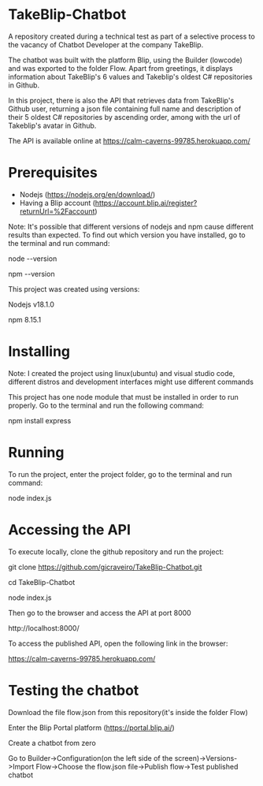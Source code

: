 # TakeBlip-Chatbot
A repository created during a technical test as part of a selective process to the vacancy of Chatbot Developer at the company TakeBlip. 

The chatbot was built with the platform Blip, using the Builder (lowcode) and was exported to the folder Flow. 
Apart from greetings, it displays information about TakeBlip's 6 values and Takeblip's oldest C# repositories in Github. 

In this project, there is also the API that retrieves data from TakeBlip's Github user, returning a json file containing full name and description of their 5 oldest C# repositories by ascending order, among with the url of Takeblip's avatar in Github. 

The API is available online at https://calm-caverns-99785.herokuapp.com/

# Prerequisites

- Nodejs (https://nodejs.org/en/download/)
- Having a Blip account (https://account.blip.ai/register?returnUrl=%2Faccount)

Note: It's possible that different versions of nodejs and npm cause different results than expected. To find out which version you have installed, go to the terminal and run command:

node --version

npm --version

This project was created using versions:

Nodejs v18.1.0

npm 8.15.1


# Installing
Note: I created the project using linux(ubuntu) and visual studio code, different distros and development interfaces might use different commands

This project has one node module that must be installed in order to run properly. Go to the terminal and run the following command:

npm install express


# Running
To run the project, enter the project folder, go to the terminal and run command:

node index.js


# Accessing the API
To execute locally, clone the github repository and run the project:


git clone https://github.com/gicraveiro/TakeBlip-Chatbot.git

cd TakeBlip-Chatbot

node index.js


Then go to the browser and access the API at port 8000

http://localhost:8000/


To access the published API, open the following link in the browser:

https://calm-caverns-99785.herokuapp.com/

# Testing the chatbot
Download the file flow.json from this repository(it's inside the folder Flow)

Enter the Blip Portal platform (https://portal.blip.ai/)

Create a chatbot from zero

Go to Builder->Configuration(on the left side of the screen)->Versions->Import Flow->Choose the flow.json file->Publish flow->Test published chatbot






